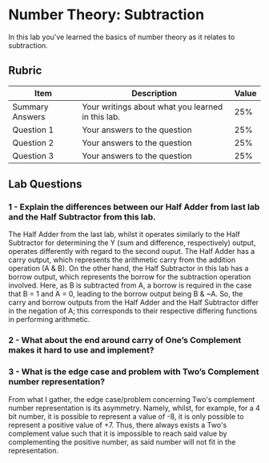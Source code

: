 # Number Theory: Subtraction

In this lab you've learned the basics of number theory as it relates to subtraction.

## Rubric

| Item | Description | Value |
| ---- | ----------- | ----- |
| Summary Answers | Your writings about what you learned in this lab. | 25% |
| Question 1 | Your answers to the question | 25% |
| Question 2 | Your answers to the question | 25% |
| Question 3 | Your answers to the question | 25% |

## Lab Questions

### 1 - Explain the differences between our Half Adder from last lab and the Half Subtractor from this lab.
The Half Adder from the last lab, whilst it operates similarly to the Half Subtractor for determining the Y (sum and difference, respectively) output, operates differently with regard to the second ouput. The Half Adder has a carry output, which represents the arithmetic carry from the addition operation (A & B). On the other hand, the Half Subtractor in this lab has a borrow output, which represents the borrow for the subtraction operation involved. Here, as B is subtracted from A, a borrow is required in the case that B = 1 and A = 0, leading to the borrow output being B & ~A. So, the carry and borrow outputs from the Half Adder and the Half Subtractor differ in the negation of A; this corresponds to their respective differing functions in performing arithmetic.

### 2 - What about the end around carry of One’s Complement makes it hard to use and implement?




### 3 - What is the edge case and problem with Two’s Complement number representation?
From what I gather, the edge case/problem concerning Two's complement number representation is its asymmetry. Namely, whilst, for example, for a 4 bit number, it is possible to represent a value of -8, it is only possible to represent a positive value of +7. Thus, there always exists a Two's complement value such that it is impossible to reach said value by complementing the positive number, as said number will not fit in the representation.
